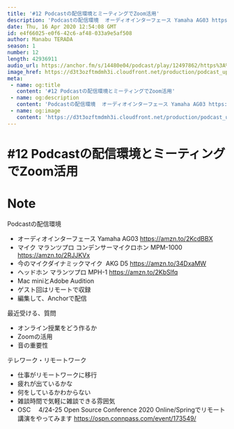 ```yaml
---
title: '#12 Podcastの配信環境とミーティングでZoom活用'
description: 'Podcastの配信環境  オーディオインターフェース Yamaha AG03 https://amzn.to/2KcdBBX マイク マランツプロ コンデンサーマイクロホン MPM-1000 htt'
date: Thu, 16 Apr 2020 12:54:08 GMT
id: e4f66025-e0f6-42c6-af48-033a9e5af508
author: Manabu TERADA
season: 1
number: 12
length: 42936911
audio_url: https://anchor.fm/s/14480e04/podcast/play/12497862/https%3A%2F%2Fd3ctxlq1ktw2nl.cloudfront.net%2Fproduction%2F2020-3-16%2F64995166-48000-2-e59d04361b451.mp3
image_href: https://d3t3ozftmdmh3i.cloudfront.net/production/podcast_uploaded/3302665/3302665-1582446732992-f3e5401da36c1.jpg
meta:
 - name: og:title
   content: '#12 Podcastの配信環境とミーティングでZoom活用'
 - name: og:description
   content: 'Podcastの配信環境  オーディオインターフェース Yamaha AG03 https://amzn.to/2KcdBBX マイク マランツプロ コンデンサーマイクロホン MPM-1000 htt'
 - name: og:image
   content: 'https://d3t3ozftmdmh3i.cloudfront.net/production/podcast_uploaded/3302665/3302665-1582446732992-f3e5401da36c1.jpg'
---
```

# #12 Podcastの配信環境とミーティングでZoom活用

<DisplayDate :dateStr="'Thu, 16 Apr 2020 12:54:08 GMT'" />
<DisplaySeason :season="1" :topic="12" />


# Note

<p>Podcastの配信環境</p>
<ul>
 <li>オーディオインターフェース Yamaha AG03 <a href="https://amzn.to/2KcdBBX" rel="noreferrer nofollow noopener" target="_blank">https://amzn.to/2KcdBBX</a></li>
 <li>マイク マランツプロ コンデンサーマイクロホン MPM-1000 <a href="https://amzn.to/2RJJKVx" rel="noreferrer nofollow noopener" target="_blank">https://amzn.to/2RJJKVx</a></li>
  <li>今のマイクダイナミックマイク &nbsp;AKG D5 <a href="https://amzn.to/34DxaMW" rel="noreferrer nofollow noopener" target="_blank">https://amzn.to/34DxaMW</a></li>
  <li>ヘッドホン マランツプロ MPH-1 <a href="https://amzn.to/2KbSlfq" rel="noreferrer nofollow noopener" target="_blank">https://amzn.to/2KbSlfq</a></li>
  <li>Mac miniとAdobe Audition</li>
  <li>ゲスト回はリモートで収録</li>
  <li>編集して、Anchorで配信</li>
</ul>
<p>最近受ける、質問</p>
<ul>
  <li>オンライン授業をどう作るか</li>
  <li>Zoomの活用</li>
  <li>音の重要性</li>
</ul>
<p>テレワーク・リモートワーク</p>
<ul>
  <li>仕事がリモートワークに移行</li>
  <li>疲れが出ているかな</li>
  <li>何をしているかわからない</li>
  <li>雑談時間で気軽に雑談できる雰囲気</li>
  <li>OSC 　4/24-25 Open Source Conference 2020 Online/Springでリモート講演をやってみます <a href="https://ospn.connpass.com/event/173549/" rel="noreferrer nofollow noopener" target="_blank">https://ospn.connpass.com/event/173549/</a></li>
</ul>



<a-player 
:options="{
  audio: [
    {
        name: '#12 Podcastの配信環境とミーティングでZoom活用',
        artist: 'terapyon',
        url: 'https://anchor.fm/s/14480e04/podcast/play/12497862/https%3A%2F%2Fd3ctxlq1ktw2nl.cloudfront.net%2Fproduction%2F2020-3-16%2F64995166-48000-2-e59d04361b451.mp3',
        cover: 'https://d3t3ozftmdmh3i.cloudfront.net/production/podcast_uploaded/3302665/3302665-1582446732992-f3e5401da36c1.jpg'
    }
    ]
}"
/>

